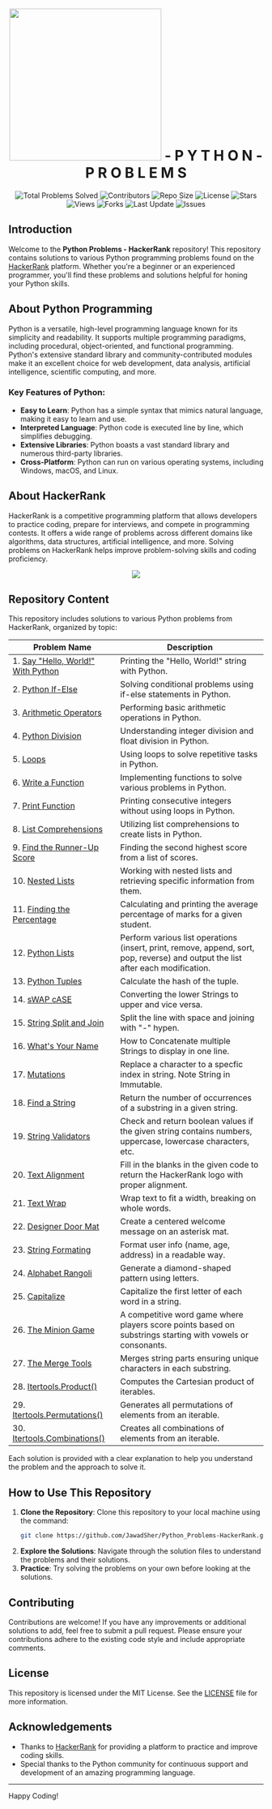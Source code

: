 <h1 align='center'>
    <img width='300px' src='https://www.hackerrank.com/wp-content/uploads/2018/08/hackerrank_logo.png'>
    - P Y T H O N - P R O B L E M S
</h1>

<div align="center">
    <img src="https://img.shields.io/badge/Total%20Problems%20Solved-30-blue?style=flat&logo=python&logoColor=green" alt="Total Problems Solved">
    <img src="https://img.shields.io/github/contributors/JawadSher/Python_Problems-HackerRank?style=flat&logo=github" alt="Contributors">
    <img src="https://img.shields.io/github/repo-size/JawadSher/Python_Problems-HackerRank?style=flat&logo=github" alt="Repo Size">
    <img src="https://img.shields.io/github/license/JawadSher/Python_Problems-HackerRank?style=flat&logo=opensource" alt="License">
    <img src="https://img.shields.io/github/stars/JawadSher/Python_Problems-HackerRank?style=flat&logo=github" alt="Stars">
    <img src="https://komarev.com/ghpvc/?username=JawadSher&label=Views&color=blueviolet&style=flat" alt="Views">
    <img src="https://img.shields.io/github/forks/JawadSher/Python_Problems-HackerRank?style=flat&logo=github" alt="Forks">
    <img src="https://img.shields.io/badge/Last%20Update-July%20%272024-blue?style=flat&logo=calendar" alt="Last Update">
    <img src="https://img.shields.io/github/issues/JawadSher/Python_Problems-HackerRank?style=flat&logo=github" alt="Issues">
</div>


## Introduction
Welcome to the **Python Problems - HackerRank** repository! This repository contains solutions to various Python programming problems found on the [HackerRank](https://www.hackerrank.com/) platform. Whether you're a beginner or an experienced programmer, you'll find these problems and solutions helpful for honing your Python skills.

## About Python Programming
Python is a versatile, high-level programming language known for its simplicity and readability. It supports multiple programming paradigms, including procedural, object-oriented, and functional programming. Python's extensive standard library and community-contributed modules make it an excellent choice for web development, data analysis, artificial intelligence, scientific computing, and more.

### Key Features of Python:
- **Easy to Learn**: Python has a simple syntax that mimics natural language, making it easy to learn and use.
- **Interpreted Language**: Python code is executed line by line, which simplifies debugging.
- **Extensive Libraries**: Python boasts a vast standard library and numerous third-party libraries.
- **Cross-Platform**: Python can run on various operating systems, including Windows, macOS, and Linux.

## About HackerRank
HackerRank is a competitive programming platform that allows developers to practice coding, prepare for interviews, and compete in programming contests. It offers a wide range of problems across different domains like algorithms, data structures, artificial intelligence, and more. Solving problems on HackerRank helps improve problem-solving skills and coding proficiency.
<p align='center'><img src='https://cdn.dribbble.com/users/1771471/screenshots/14108349/media/0d446f06dbc6f204fdcb138902df65c9.gif'></p>

## Repository Content
This repository includes solutions to various Python problems from HackerRank, organized by topic:

| Problem Name | Description |
|---|---|
| 1. [Say "Hello, World!" With Python](https://github.com/JawadSher/Python_Problems-HackerRank/tree/main/1%20-%20Say%20%22Hello%2C%20World%21%22%20With%20Python) | Printing the "Hello, World!" string with Python. |
| 2. [Python If-Else](https://github.com/JawadSher/Python_Problems-HackerRank/tree/main/2%20-%20Python%20If-Else) | Solving conditional problems using if-else statements in Python. |
| 3. [Arithmetic Operators](https://github.com/JawadSher/Python_Problems-HackerRank/tree/main/3%20-%20Arithmetic%20Operators) | Performing basic arithmetic operations in Python. |
| 4. [Python Division](https://github.com/JawadSher/Python_Problems-HackerRank/tree/main/4%20-%20Python%20Division) | Understanding integer division and float division in Python. |
| 5. [Loops](https://github.com/JawadSher/Python_Problems-HackerRank/tree/main/5%20-%20Loops) | Using loops to solve repetitive tasks in Python. |
| 6. [Write a Function](https://github.com/JawadSher/Python_Problems-HackerRank/tree/main/6%20-%20Write%20a%20Function) | Implementing functions to solve various problems in Python. |
| 7. [Print Function](https://github.com/JawadSher/Python_Problems-HackerRank/tree/main/7%20-%20Print%20Function) | Printing consecutive integers without using loops in Python. |
| 8. [List Comprehensions](https://github.com/JawadSher/Python_Problems-HackerRank/tree/main/8%20-%20List%20Comprehensions) | Utilizing list comprehensions to create lists in Python. |
| 9. [Find the Runner-Up Score](https://github.com/JawadSher/Python_Problems-HackerRank/tree/main/9%20-%20Find%20the%20Runner-Up%20Score) | Finding the second highest score from a list of scores. |
| 10. [Nested Lists](https://github.com/JawadSher/Python_Problems-HackerRank/tree/main/10%20-%20Nested%20Lists) | Working with nested lists and retrieving specific information from them. |
| 11. [Finding the Percentage](https://github.com/JawadSher/Python_Problems-HackerRank/tree/main/11%20-%20Finding%20the%20Percentage) | Calculating and printing the average percentage of marks for a given student. |
| 12. [Python Lists](https://github.com/JawadSher/Python_Problems-HackerRank/tree/main/12%20-%20Python%20%20Lists) | Perform various list operations (insert, print, remove, append, sort, pop, reverse) and output the list after each modification. |
| 13. [Python Tuples](https://github.com/JawadSher/Python_Problems-HackerRank/tree/main/13%20-%20Python%20Tuples) | Calculate the hash of the tuple. |
| 14. [sWAP cASE](https://github.com/JawadSher/Python_Problems-HackerRank/tree/main/14%20-%20sWAP%20cASE) | Converting the lower Strings to upper and vice versa. |
| 15. [String Split and Join](https://github.com/JawadSher/Python_Problems-HackerRank/tree/main/15%20-%20String%20Split%20and%20Join) | Split the line with space and joining with "-" hypen. |
| 16. [What's Your Name](https://github.com/JawadSher/Python_Problems-HackerRank/tree/main/16%20-%20What's%20Your%20Name) | How to Concatenate multiple Strings to display in one line. |
| 17. [Mutations](https://github.com/JawadSher/Python_Problems-HackerRank/tree/main/17%20-%20Mutations) | Replace a character to a specfic index in string. Note String in Immutable. |
| 18. [Find a String](https://github.com/JawadSher/Python_Problems-HackerRank/tree/main/18%20-%20Find%20a%20String) | Return the number of occurrences of a substring in a given string. |
| 19. [String Validators](https://github.com/JawadSher/Python_Problems-HackerRank/tree/main/19%20-%20String%20Validators) | Check and return boolean values if the given string contains numbers, uppercase, lowercase characters, etc. |
| 20. [Text Alignment](https://github.com/JawadSher/Python_Problems-HackerRank/tree/main/20%20-%20Text%20Alignment) | Fill in the blanks in the given code to return the HackerRank logo with proper alignment. |
| 21. [Text Wrap](https://github.com/JawadSher/Python_Problems-HackerRank/tree/main/21%20-%20Text%20Wrap) | Wrap text to fit a width, breaking on whole words.
| 22. [Designer Door Mat](https://github.com/JawadSher/Python_Problems-HackerRank/tree/main/22%20-%20Designer%20Door%20Mat) | Create a centered welcome message on an asterisk mat.
| 23. [String Formating](https://github.com/JawadSher/Python_Problems-HackerRank/tree/main/23%20-%20String%20Formating) | Format user info (name, age, address) in a readable way.
| 24. [Alphabet Rangoli](https://github.com/JawadSher/Python_Problems-HackerRank/tree/main/24%20-%20Alphabet%20Rangoli) | Generate a diamond-shaped pattern using letters.
| 25. [Capitalize](https://github.com/JawadSher/Python_Problems-HackerRank/tree/main/25%20-%20Capitalize) | Capitalize the first letter of each word in a string.
| 26. [The Minion Game](https://github.com/JawadSher/Python_Problems-HackerRank/tree/main/26%20-%20The%20Minion%20Game) | A competitive word game where players score points based on substrings starting with vowels or consonants.
| 27. [The Merge Tools](https://github.com/JawadSher/Python_Problems-HackerRank/tree/main/27%20-%20Merge%20The%20Tools) | Merges string parts ensuring unique characters in each substring.
| 28. [Itertools.Product()](https://github.com/JawadSher/Python_Problems-HackerRank/tree/main/28%20-%20Itertools%20Product()) | Computes the Cartesian product of iterables.
| 29. [Itertools.Permutations()](https://github.com/JawadSher/Python_Problems-HackerRank/tree/main/29%20-%20Itertools%20Permutations()) | Generates all permutations of elements from an iterable.
| 30. [Itertools.Combinations()](https://github.com/JawadSher/Python_Problems-HackerRank/tree/main/30%20-%20Itertools%20Combinations()) | Creates all combinations of elements from an iterable.




Each solution is provided with a clear explanation to help you understand the problem and the approach to solve it.

## How to Use This Repository
1. **Clone the Repository**: Clone this repository to your local machine using the command:
    ```sh
    git clone https://github.com/JawadSher/Python_Problems-HackerRank.git
    ```
2. **Explore the Solutions**: Navigate through the solution files to understand the problems and their solutions.
3. **Practice**: Try solving the problems on your own before looking at the solutions.

## Contributing
Contributions are welcome! If you have any improvements or additional solutions to add, feel free to submit a pull request. Please ensure your contributions adhere to the existing code style and include appropriate comments.

## License
This repository is licensed under the MIT License. See the [LICENSE](LICENSE) file for more information.

## Acknowledgements
- Thanks to [HackerRank](https://www.hackerrank.com/) for providing a platform to practice and improve coding skills.
- Special thanks to the Python community for continuous support and development of an amazing programming language.

---

Happy Coding!


